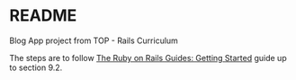 # README

Blog App project from TOP - Rails Curriculum

The steps are to follow [The Ruby on Rails Guides: Getting Started](https://guides.rubyonrails.org/getting_started.html) guide up to section 9.2.
